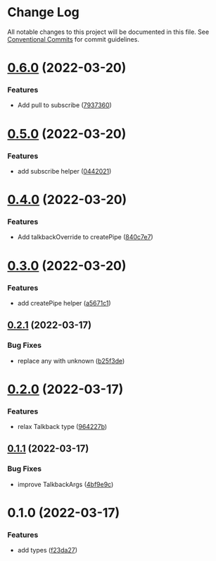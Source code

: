 # Change Log

All notable changes to this project will be documented in this file.
See [Conventional Commits](https://conventionalcommits.org) for commit guidelines.

# [0.6.0](https://github.com/tim-smart/strict-callbag/compare/strict-callbag@0.5.0...strict-callbag@0.6.0) (2022-03-20)


### Features

* Add pull to subscribe ([7937360](https://github.com/tim-smart/strict-callbag/commit/7937360f570c39667151db1f51a67e7ee955078a))





# [0.5.0](https://github.com/tim-smart/strict-callbag/compare/strict-callbag@0.4.0...strict-callbag@0.5.0) (2022-03-20)


### Features

* add subscribe helper ([0442021](https://github.com/tim-smart/strict-callbag/commit/0442021a1015a499b0da32425ee047e39160ee6a))





# [0.4.0](https://github.com/tim-smart/strict-callbag/compare/strict-callbag@0.3.0...strict-callbag@0.4.0) (2022-03-20)


### Features

* Add talkbackOverride to createPipe ([840c7e7](https://github.com/tim-smart/strict-callbag/commit/840c7e75b8693960a197677223b97445361792cb))





# [0.3.0](https://github.com/tim-smart/strict-callbag/compare/strict-callbag@0.2.1...strict-callbag@0.3.0) (2022-03-20)


### Features

* add createPipe helper ([a5671c1](https://github.com/tim-smart/strict-callbag/commit/a5671c13601e8fce4b85aff3d959801554a6d56f))





## [0.2.1](https://github.com/tim-smart/strict-callbag/compare/strict-callbag@0.2.0...strict-callbag@0.2.1) (2022-03-17)


### Bug Fixes

* replace any with unknown ([b25f3de](https://github.com/tim-smart/strict-callbag/commit/b25f3deb21aaa531905a9821fcfee59906fce863))





# [0.2.0](https://github.com/tim-smart/strict-callbag/compare/strict-callbag@0.1.1...strict-callbag@0.2.0) (2022-03-17)


### Features

* relax Talkback type ([964227b](https://github.com/tim-smart/strict-callbag/commit/964227b5b87369a928d3bd2f54145cac56cb401a))





## [0.1.1](https://github.com/tim-smart/strict-callbag/compare/strict-callbag@0.1.0...strict-callbag@0.1.1) (2022-03-17)


### Bug Fixes

* improve TalkbackArgs ([4bf9e9c](https://github.com/tim-smart/strict-callbag/commit/4bf9e9c8d199b2de343ab146842cf1db0093f2fb))





# 0.1.0 (2022-03-17)


### Features

* add types ([f23da27](https://github.com/tim-smart/strict-callbag/commit/f23da27d908ea346b31f4d0bf757898dbe3c4f79))
